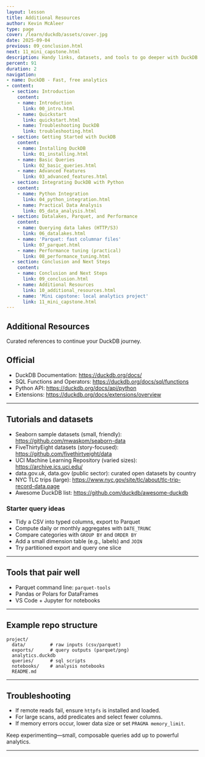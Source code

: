 ```yaml
---
layout: lesson
title: Additional Resources
author: Kevin McAleer
type: page
cover: /learn/duckdb/assets/cover.jpg
date: 2025-09-04
previous: 09_conclusion.html
next: 11_mini_capstone.html
description: Handy links, datasets, and tools to go deeper with DuckDB and analytics.
percent: 91
duration: 2
navigation:
- name: DuckDB - Fast, free analytics
- content:
  - section: Introduction
    content:
    - name: Introduction
      link: 00_intro.html
    - name: Quickstart
      link: quickstart.html
    - name: Troubleshooting DuckDB
      link: troubleshooting.html
  - section: Getting Started with DuckDB
    content:
    - name: Installing DuckDB
      link: 01_installing.html
    - name: Basic Queries
      link: 02_basic_queries.html
    - name: Advanced Features
      link: 03_advanced_features.html
  - section: Integrating DuckDB with Python
    content:
    - name: Python Integration
      link: 04_python_integration.html
    - name: Practical Data Analysis
      link: 05_data_analysis.html
  - section: Datalakes, Parquet, and Performance
    content:
    - name: Querying data lakes (HTTP/S3)
      link: 06_datalakes.html
    - name: 'Parquet: fast columnar files'
      link: 07_parquet.html
    - name: Performance tuning (practical)
      link: 08_performance_tuning.html
  - section: Conclusion and Next Steps
    content:
    - name: Conclusion and Next Steps
      link: 09_conclusion.html
    - name: Additional Resources
      link: 10_additional_resources.html
    - name: 'Mini capstone: local analytics project'
      link: 11_mini_capstone.html
---
```



## Additional Resources

Curated references to continue your DuckDB journey.

## Official

- DuckDB Documentation: https://duckdb.org/docs/
- SQL Functions and Operators: https://duckdb.org/docs/sql/functions
- Python API: https://duckdb.org/docs/api/python
- Extensions: https://duckdb.org/docs/extensions/overview

---

## Tutorials and datasets

- Seaborn sample datasets (small, friendly): https://github.com/mwaskom/seaborn-data
- FiveThirtyEight datasets (story-focused): https://github.com/fivethirtyeight/data
- UCI Machine Learning Repository (varied sizes): https://archive.ics.uci.edu/
- data.gov.uk, data.gov (public sector): curated open datasets by country
- NYC TLC trips (large): https://www.nyc.gov/site/tlc/about/tlc-trip-record-data.page
- Awesome DuckDB list: https://github.com/duckdb/awesome-duckdb

### Starter query ideas
- Tidy a CSV into typed columns, export to Parquet
- Compute daily or monthly aggregates with `DATE_TRUNC`
- Compare categories with `GROUP BY` and `ORDER BY`
- Add a small dimension table (e.g., labels) and `JOIN`
- Try partitioned export and query one slice

---

## Tools that pair well

- Parquet command line: `parquet-tools`
- Pandas or Polars for DataFrames
- VS Code + Jupyter for notebooks

---

## Example repo structure

```
project/
  data/         # raw inputs (csv/parquet)
  exports/      # query outputs (parquet/png)
  analytics.duckdb
  queries/      # sql scripts
  notebooks/    # analysis notebooks
  README.md
```

---

## Troubleshooting

- If remote reads fail, ensure `httpfs` is installed and loaded.
- For large scans, add predicates and select fewer columns.
- If memory errors occur, lower data size or set `PRAGMA memory_limit`.

Keep experimenting—small, composable queries add up to powerful analytics.

---
